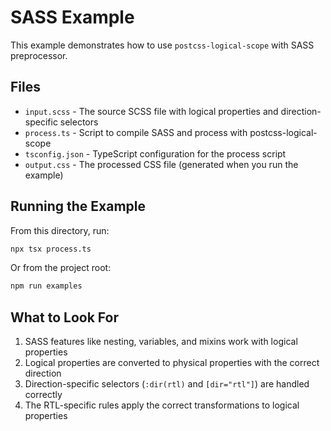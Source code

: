 # SASS Example

This example demonstrates how to use `postcss-logical-scope` with SASS preprocessor.

## Files

- `input.scss` - The source SCSS file with logical properties and direction-specific selectors
- `process.ts` - Script to compile SASS and process with postcss-logical-scope
- `tsconfig.json` - TypeScript configuration for the process script
- `output.css` - The processed CSS file (generated when you run the example)

## Running the Example

From this directory, run:

```bash
npx tsx process.ts
```

Or from the project root:

```bash
npm run examples
```

## What to Look For

1. SASS features like nesting, variables, and mixins work with logical properties
2. Logical properties are converted to physical properties with the correct direction
3. Direction-specific selectors (`:dir(rtl)` and `[dir="rtl"]`) are handled correctly
4. The RTL-specific rules apply the correct transformations to logical properties
